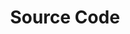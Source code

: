 ---
title: "Source Code"
linkTitle: "Source Code"
weight: 1
menu: false
type: docs
icon: fab fa-github
manualLink: "https://github.com/rosenpass/rosenpass"
manualLinkTarget: "_blank"
---